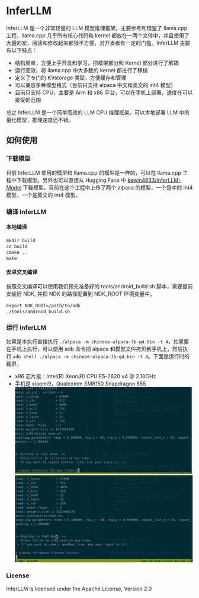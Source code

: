 # InferLLM

InferLLM 是一个非常轻量的 LLM 模型推理框架，主要参考和借鉴了 llama.cpp 工程，llama.cpp 几乎所有核心代码和 kernel 都放在一两个文件中，并且使用了大量的宏，阅读和修改起来都很不方便，对开发者有一定的门槛。InferLLM 主要有以下特点：

- 结构简单，方便上手开发和学习，把框架部分和 Kernel 部分进行了解耦
- 运行高效，将 llama.cpp 中大多数的 kernel 都进行了移植
- 定义了专门的 KVstorage 类型，方便缓存和管理
- 可以兼容多种模型格式（目前只支持 alpaca 中文和英文的 int4 模型）
- 目前只支持 CPU，主要是 Arm 和 x86 平台，可以在手机上部署，速度在可以接受的范围

总之 InferLLM 是一个简单高效的 LLM CPU 推理框架，可以本地部署 LLM 中的量化模型，推理速度还不错。

## 如何使用
### 下载模型
目前 InferLLM 使用的模型和 llama.cpp 的模型是一样的，可以在 llama.cpp 工程中下载模型。另外也可以直接从 Hugging Face 中 [kewin4933/InferLLM-Model](https://huggingface.co/kewin4933/InferLLM-Model/tree/main) 下载模型，目前在这个工程中上传了两个 alpaca 的模型，一个是中的 int4 模型，一个是英文的 int4 模型。
### 编译 InferLLM
#### 本地编译
```shell
mkdir build
cd build
cmake ..
make
```
#### 安卓交叉编译
按照交叉编译可以使用我们预先准备好的 tools/android_build.sh 脚本，需要提前安装好 NDK, 并把 NDK 的路径配置到 NDK_ROOT 环境变量中。
```shell
export NDK_ROOT=/path/to/ndk
./tools/android_build.sh
```
### 运行 InferLLM
如果是本执行直接执行 `./alpaca -m chinese-alpaca-7b-q4.bin -t 4`，如果要在手机上执行，可以使用 adb 命令把 alpaca 和模型文件拷贝到手机上，然后执行 `adb shell ./alpaca -m chinese-alpaca-7b-q4.bin -t 4`。下面是运行时的截屏，
- x86 芯片是：Intel(R) Xeon(R) CPU E5-2620 v4 @ 2.10GHz
- 手机是 xiaomi9，Qualcomm SM8150 Snapdragon 855
![x86执行](./asserts/x86.gif) ![手机执行](./asserts/android.gif)

### License
InferLLM is licensed under the Apache License, Version 2.0
